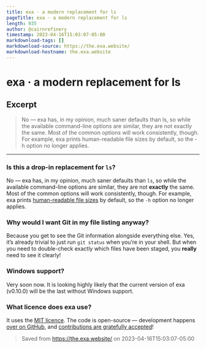 ```yaml
---
title: exa · a modern replacement for ls
pageTitle: exa · a modern replacement for ls
length: 935
author: @cairnrefinery
timestamp: 2023-04-16T15:03:07-05:00
markdownload-tags: []
markdownload-source: https://the.exa.website/
markdownload-hostname: the.exa.website
---
```


# exa · a modern replacement for ls

## Excerpt
> No — exa has, in my opinion, much saner defaults than ls, so while the available command-line options are similar, they are not exactly the same. Most of the common options will work consistently, though. For example, exa prints human-readable file sizes by default, so the -h option no longer applies.

---
### Is this a drop-in replacement for `ls`?

No — exa has, in my opinion, much saner defaults than `ls`, so while the available command-line options are similar, they are not **exactly** the same. Most of the common options will work consistently, though. For example, exa prints [human-readable file sizes](https://the.exa.website/features/long-view#sizes) by default, so the `-h` option no longer applies.

### Why would I want Git in my file listing anyway?

Because you get to see the Git information alongside everything else. Yes, it’s already trivial to just run `git status` when you’re in your shell. But when you need to double-check exactly which files have been staged, you **really** need to see it clearly!

### Windows support?

Very soon now. It is looking highly likely that the current version of exa (v0.10.0) will be the last without Windows support.

### What licence does exa use?

It uses the [MIT licence](https://choosealicense.com/licenses/mit/ "The permissions of the MIT licence"). The code is open-source — development happens [over on GitHub](https://github.com/ogham/exa "exa on GitHub"), and [contributions are gratefully accepted](https://the.exa.website/contributing)!

> Saved from https://the.exa.website/ on 2023-04-16T15:03:07-05:00